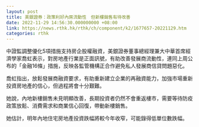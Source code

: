 ```yaml
---
layout: post
title: 美銀證券：政策利好內房流動性　但新樓銷售有待改善
date: 2022-11-29 14:56:30.000000000 +08:00
link: https://news.rthk.hk/rthk/ch/component/k2/1677657-20221129.htm
categories: rthk
---
```


中證監調整優化5項措施支持房企股權融資，美銀證券董事總經理兼大中華首席經濟學家喬虹表示，對房地產行業是正面訊號，有助改善發展商流動性，連同上周公布的「金融16條」措施，反映各監管機構正合作避免私人發展商信貸問題惡化。

喬虹指出，放鬆發展商融資要求，有助重新建立企業的再融資能力，加強市場重新投資房地產的信心，但過程將會十分艱難。

她說，內地新樓銷售未見明顯改善，長期投資者仍然不會重返樓市，需要等待防疫政策放鬆、消費需求和商業信心回復，帶動新樓銷售。

她估計，明年內地住宅房地產投資跌幅將較今年收窄，可能錄得低單位數跌幅。
